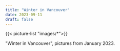 ```yaml
---
title: "Winter in Vancouver"
date: 2023-09-11
draft: false
---
```


{{< picture-list "images/*">}}

"Winter in Vancouver", pictures from January 2023.